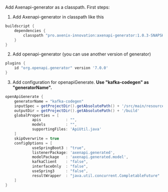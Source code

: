 Add Axenapi-generator as a classpath. First steps:
1) Add Axenapi-generator in classpath like this
```groovy
buildscript {
    dependencies {
        classpath "pro.axenix-innovation:axenapi-generator:1.0.3-SNAPSHOT"
    }
}
```
2) Add openapi-generator (you can use another version of generator)
```groovy
plugins {
    id "org.openapi.generator" version '7.0.0'
}
```
3) Add configuration for openapiGenerate. **Use "kafka-codegen" as "generatorName".** 
```groovy
openApiGenerate {
    generatorName = "kafka-codegen"
    inputSpec = getProjectDir().getAbsolutePath() + '/src/main/resources/joker.json'
    outputDir = getProjectDir().getAbsolutePath() + '/build'
    globalProperties = [
            apis           : "",
            models         : "",
            supportingFiles: 'ApiUtil.java'
    ]
    skipOverwrite = true
    configOptions = [
            useSpringBoot3 : "true",
            listenerPackage: 'axenapi.generated',
            modelPackage   : 'axenapi.generated.model',
            kafkaClient    : "false",
            interfaceOnly  : "false",
            useSpring3     : "false",
            resultWrapper  : "java.util.concurrent.CompletableFuture"
    ]
}
```
